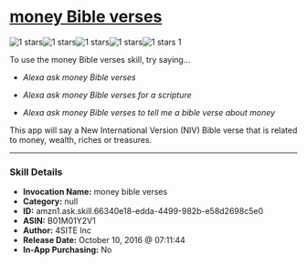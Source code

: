 # [money Bible verses](http://alexa.amazon.com/#skills/amzn1.ask.skill.66340e18-edda-4499-982b-e58d2698c5e0)
![1 stars](../../images/ic_star_black_18dp_1x.png)![1 stars](../../images/ic_star_border_black_18dp_1x.png)![1 stars](../../images/ic_star_border_black_18dp_1x.png)![1 stars](../../images/ic_star_border_black_18dp_1x.png)![1 stars](../../images/ic_star_border_black_18dp_1x.png) 1

To use the money Bible verses skill, try saying...

* *Alexa ask money Bible verses*

* *Alexa ask money Bible verses for a scripture*

* *Alexa ask money Bible verses to tell me a bible verse about money*

This app will say a New International Version (NIV) Bible verse that is related to money, wealth, riches or treasures.

***

### Skill Details

* **Invocation Name:** money bible verses
* **Category:** null
* **ID:** amzn1.ask.skill.66340e18-edda-4499-982b-e58d2698c5e0
* **ASIN:** B01M01Y2V1
* **Author:** 4SITE Inc
* **Release Date:** October 10, 2016 @ 07:11:44
* **In-App Purchasing:** No

